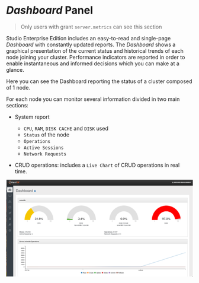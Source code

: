 
# _Dashboard_ Panel

> Only users with grant `server.metrics` can see this section 

Studio Enterprise Edition includes an easy-to-read and single-page _Dashboard_ with constantly updated reports.
The _Dashboard_ shows a graphical presentation of the current status and historical trends of each node joining your cluster. Performance indicators are reported in order to enable instantaneous and informed decisions which you can make at a glance.

Here you can see the Dashboard reporting the status of a cluster composed of 1 node.

For each node you can monitor several information divided in two main sections:
- System report
  - `CPU`, `RAM`, `DISK CACHE` and `DISK` used
  - `Status` of the node
  - `Operations`
  - `Active Sessions`
  - `Network Requests`

- CRUD operations: includes a `Live Chart` of CRUD operations in real time.

![](./images/studio-dashboard-ee.png)
